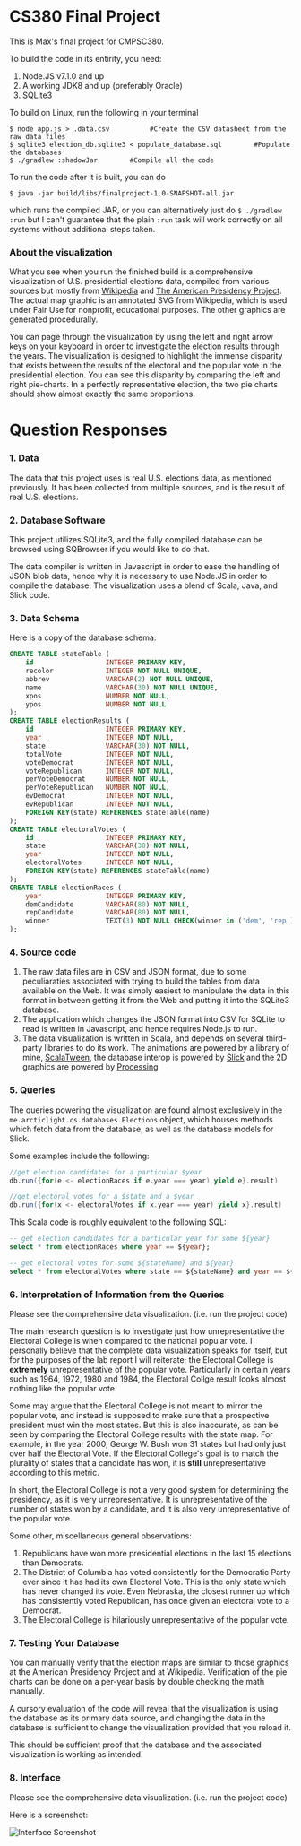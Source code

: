 CS380 Final Project
===================

This is Max's final project for CMPSC380.

To build the code in its entirity, you need:

1. Node.JS v7.1.0 and up
2. A working JDK8 and up (preferably Oracle)
3. SQLite3

To build on Linux, run the following in your terminal

```
$ node app.js > .data.csv          #Create the CSV datasheet from the raw data files
$ sqlite3 election_db.sqlite3 < populate_database.sql        #Populate the databases
$ ./gradlew :shadowJar        #Compile all the code
```

To run the code after it is built, you can do
```
$ java -jar build/libs/finalproject-1.0-SNAPSHOT-all.jar
```
which runs the compiled JAR, or you can alternatively just do `$ ./gradlew :run` but I can't
guarantee that the plain `:run` task will work correctly on all systems without additional
steps taken.

### About the visualization

What you see when you run the finished build is a comprehensive visualization of U.S. presidential
elections data, compiled from various sources but mostly from [Wikipedia](https://en.wikipedia.org)
and [The American Presidency Project](http://www.presidency.ucsb.edu/index.php). The actual map graphic
is an annotated SVG from Wikipedia, which is used under Fair Use for nonprofit, educational purposes.
The other graphics are generated procedurally.

You can page through the visualization by using the left and right arrow keys on your keyboard in order
to investigate the election results through the years. The visualization is designed to highlight the immense
disparity that exists between the results of the electoral and the popular vote in the presidential
election. You can see this disparity by comparing the left and right pie-charts. In a perfectly representative
election, the two pie charts should show almost exactly the same proportions.

Question Responses
==================

### 1. Data

The data that this project uses is real U.S. elections data, as mentioned previously. It has
been collected from multiple sources, and is the result of real U.S. elections.

### 2. Database Software

This project utilizes SQLite3, and the fully compiled database
can be browsed using SQBrowser if you would like to do that.

The data compiler is written in Javascript in order to ease the handling of JSON blob data,
hence why it is necessary to use Node.JS in order to compile the database. The visualization
uses a blend of Scala, Java, and Slick code.

### 3. Data Schema

Here is a copy of the database schema:
```SQL
CREATE TABLE stateTable (
    id                  INTEGER PRIMARY KEY,
    recolor             INTEGER NOT NULL UNIQUE,
    abbrev              VARCHAR(2) NOT NULL UNIQUE,
    name                VARCHAR(30) NOT NULL UNIQUE,
    xpos                NUMBER NOT NULL,
    ypos                NUMBER NOT NULL
);
CREATE TABLE electionResults (
    id                  INTEGER PRIMARY KEY,
    year                INTEGER NOT NULL,
    state               VARCHAR(30) NOT NULL,
    totalVote           INTEGER NOT NULL,
    voteDemocrat        INTEGER NOT NULL,
    voteRepublican      INTEGER NOT NULL,
    perVoteDemocrat     NUMBER NOT NULL,
    perVoteRepublican   NUMBER NOT NULL,
    evDemocrat          INTEGER NOT NULL,
    evRepublican        INTEGER NOT NULL,
    FOREIGN KEY(state) REFERENCES stateTable(name)
);
CREATE TABLE electoralVotes (
    id                  INTEGER PRIMARY KEY,
    state               VARCHAR(30) NOT NULL,
    year                INTEGER NOT NULL,
    electoralVotes      INTEGER NOT NULL,
    FOREIGN KEY(state) REFERENCES stateTable(name)
);
CREATE TABLE electionRaces (
    year                INTEGER PRIMARY KEY,
    demCandidate        VARCHAR(80) NOT NULL,
    repCandidate        VARCHAR(80) NOT NULL,
    winner              TEXT(3) NOT NULL CHECK(winner in ('dem', 'rep'))
);
```

### 4. Source code

1. The raw data files are in CSV and JSON format, due to some peculiaraties
    associated with trying to build the tables from data available on the Web.
    It was simply easiest to manipulate the data in this format in between getting
    it from the Web and putting it into the SQLite3 database.
2. The application which changes the JSON format into CSV for SQLite to read
    is written in Javascript, and hence requires Node.js to run.
3. The data visualization is written in Scala, and depends on several third-party
    libraries to do its work. The animations are powered by a library of mine,
    [ScalaTween](https://github.com/ArcticLight/ScalaTween), the database interop
    is powered by [Slick](http://slick.lightbend.com/) and the 2D graphics are powered
    by [Processing](https://processing.org/)

### 5. Queries

The queries powering the visualization are found almost exclusively in the
`me.arcticlight.cs.databases.Elections` object, which houses methods which
fetch data from the database, as well as the database models for Slick.

Some examples include the following:

```scala
//get election candidates for a particular $year
db.run({for(e <- electionRaces if e.year === year) yield e}.result)

//get electoral votes for a $state and a $year
db.run({for(x <- electoralVotes if x.year === year) yield x}.result)
```

This Scala code is roughly equivalent to the following SQL:

```SQL
-- get election candidates for a particular year for some ${year}
select * from electionRaces where year == ${year};

-- get electoral votes for some ${stateName} and ${year}
select * from electoralVotes where state == ${stateName} and year == ${year};
```

### 6. Interpretation of Information from the Queries

Please see the comprehensive data visualization. (i.e. run the project code)

The main research question is to investigate just how unrepresentative the Electoral College
is when compared to the national popular vote. I personally believe that the complete data visualization
speaks for itself, but for the purposes of the lab report I will reiterate; the Electoral College
is **extremely** unrepresentative of the popular vote. Particularly in certain years such as
1964, 1972, 1980 and 1984, the Electoral Collge result looks almost nothing like the popular vote.

Some may argue that the Electoral College is not meant to mirror the popular vote, and instead is supposed
to make sure that a prospective president must win the most states. But this is also inaccurate, as can
be seen by comparing the Electoral College results with the state map. For example, in the year 2000,
George W. Bush won 31 states but had only just over half the Electoral Vote. If the Electoral College's
goal is to match the plurality of states that a candidate has won, it is **still** unrepresentative
according to this metric.

In short, the Electoral College is not a very good system for determining the presidency, as it is
very unrepresentative. It is unrepresentative of the number of states won by a candidate, and it is
also very unrepresentative of the popular vote.

Some other, miscellaneous general observations:

1. Republicans have won more presidential elections in the last 15 elections than Democrats.
2. The District of Columbia has voted consistently for the Democratic Party ever since it has had its own Electoral Vote.
    This is the only state which has never changed its vote. Even Nebraska, the closest runner up which has consistently
    voted Republican, has once given an electoral vote to a Democrat.
3. The Electoral College is hilariously unrepresentative of the popular vote.

### 7. Testing Your Database

You can manually verify that the election maps are similar to those graphics
at the American Presidency Project and at Wikipedia. Verification of the
pie charts can be done on a per-year basis by double checking the math
manually.

A cursory evaluation of the code will reveal that the visualization is using
the database as its primary data source, and changing the data in the database
is sufficient to change the visualization provided that you reload it.

This should be sufficient proof that the database and the associated visualization
is working as intended.

### 8. Interface

Please see the comprehensive data visualization. (i.e. run the project code)

Here is a screenshot:

![Interface Screenshot](https://bitbucket.org/ArcticLight/cs380f2016-clivem/raw/master/finalproject/screenshot.png)

